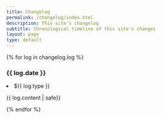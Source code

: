 ```yaml
---
title: Changelog
permalink: /changelog/index.html
description: This site's changelog
subtitle: Chronological timeline of this site's changes
layout: page
type: default
---
```


{% for log in changelog.log %}
<div class="changelog-item">

### {{ log.date }}

<li class="changelog-tag" >${{ log.type }}</li>

{{ log.content | safe}}

</div>
{% endfor %}


